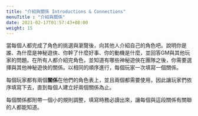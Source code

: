 ```yaml
---
title: "介紹與關係 Introductions & Connections"
menuTitle : "介紹與關係"
date: 2021-02-17T01:57:43+08:00
weight: 15
---
```


當每個人都完成了角色的挑選與瀏覽後，向其他人介紹自己的角色吧。說明你是誰、為什麼是神秘遊俠、你幹了什麼好事、你的動機是什麼，並回答GM與其他玩家的問題。在所有人都介紹完角色，並知道有哪些神秘遊俠在團隊之後，你需要選擇與其他神秘遊俠的關係。以相同的順序進行，每個玩家一次填寫一個關係。

每個玩家都有兩個**關係**在他們的角色表上，並且兩個都需要使用，因此讓玩家們依序填寫下去，直到每個人建立好兩個關係為止。

每個關係都附帶一個小的規則調整，填寫時務必讀出來，讓每個與這段關係有關聯的人都能知道。